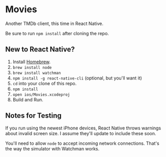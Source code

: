 # Movies
Another TMDb client, this time in React Native.

Be sure to run `npm install` after cloning the repo.

## New to React Native?
1. Install [Homebrew](http://brew.sh/).
2. `brew install node`
3. `brew install watchman`
4. `npm install -g react-native-cli` (optional, but you'll want it)
5. `cd` into your clone of this repo.
6. `npm install`
7. `open ios/Movies.xcodeproj`
8. Build and Run.

## Notes for Testing

If you run using the newest iPhone devices, React Native throws warnings about invalid screen size. I assume
they'll update to include these soon.

You'll need to allow `node` to accept incoming network connections. That's the way the simulator with Watchman
works.

